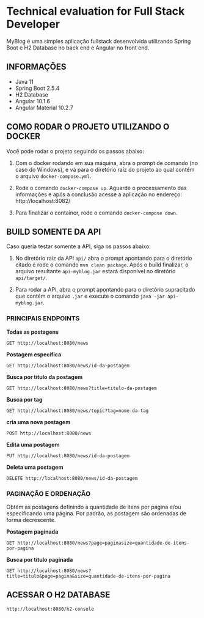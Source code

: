 # Technical evaluation for Full Stack Developer

MyBlog é uma simples aplicação fullstack desenvolvida utilizando Spring Boot e H2 Database no back end e Angular no front end.

## INFORMAÇÕES  

- Java 11
- Spring Boot 2.5.4
- H2 Database
- Angular 10.1.6
- Angular Material 10.2.7  

## COMO RODAR O PROJETO UTILIZANDO O DOCKER

Você pode rodar o projeto seguindo os passos abaixo:  

1. Com o docker rodando em sua máquina, abra o prompt de comando (no caso do Windows), e vá para o diretório raíz do projeto ao qual contém o arquivo `docker-compose.yml`.

1. Rode o comando `docker-compose up`. Aguarde o processamento das informações e após a conclusão acesse a aplicação no endereço: http://localhost:8082/

1. Para finalizar o container, rode o comando `docker-compose down`.

## BUILD SOMENTE DA API

Caso queria testar somente a API, siga os passos abaixo:

1. No diretório raíz da API `api/` abra o prompt apontando para o diretório citado e rode o comando `mvn clean package`. Após o build finalizar, o arquivo resultante `api-myblog.jar` estará disponível no diretório `api/target/`.

1. Para rodar a API, abra o prompt apontando para o diretório supracitado que contém o arquivo `.jar` e execute o comando `java -jar api-myblog.jar`.

### PRINCIPAIS ENDPOINTS

**Todas as postagens**
```
GET http://localhost:8080/news
```

**Postagem específica**
```
GET http://localhost:8080/news/id-da-postagem
```

**Busca por título da postagem**
```
GET http://localhost:8080/news?title=titulo-da-postagem
```

**Busca por tag**
```
GET http://localhost:8080/news/topic?tag=nome-da-tag
```

**cria uma nova postagem**
```
POST http://localhost:8080/news
```

**Edita uma postagem**
```
PUT http://localhost:8080/news/id-da-postagem
```

**Deleta uma postagem**
```
DELETE http://localhost:8080/news/id-da-postagem
```

### PAGINAÇÃO E ORDENAÇÃO

Obtém as postagens definindo a quantidade de itens por página e/ou especificando uma página. Por padrão, as postagem são ordenadas de forma decrescente.

**Postagem paginada**
```
GET http://localhost:8080/news?page=paginasize=quantidade-de-itens-por-pagina
```


**Busca por título paginada**
```
GET http://localhost:8080/news?title=titulo&page=pagina&size=quantidade-de-itens-por-pagina
```

## ACESSAR O H2 DATABASE

```
http://localhost:8080/h2-console
```